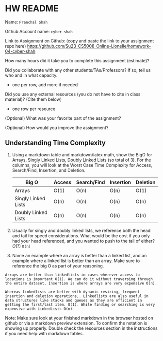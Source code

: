 # HW README

Name: ```Pranchal Shah```

Github Account name: ```cyber-shah```

Link to Assignment on Github: (copy and paste the link to your assignment repo here)
https://github.com/Su23-CS5008-Online-Lionelle/homework-04-cyber-shah

How many hours did it take you to complete this assignment (estimate)? 

Did you collaborate with any other students/TAs/Professors? If so, tell us who and in what capacity.  
- one per row, add more if needed

Did you use any external resources (you do not have to cite in class material)? (Cite them below)  
- one row per resource


(Optional) What was your favorite part of the assignment? 

(Optional) How would you improve the assignment? 

## Understanding Time Complexity

1. Using a markdown table and markdown/latex math, show the BigO for Arrays, Singly Linked Lists, Doubly Linked Lists (so total of 3). For the columns, you will look at the Worst Case Time Complexity for Access, Search/Find, Insertion, and Deletion.

    | Big O               | Access | Search/Find | Insertion | Deletion |
    |---------------------|--------|-------------|-----------|----------|
    | Arrays              | O(1)   | O(n)        | O(n)      | O(1)     |
    | Singly Linked Lists | O(n)   | O(n)        | O(n)      | O(n)     |
    | Doubly Linked Lists | O(n)   | O(n)        | O(n)      | O(n)     |

2. Usually for singly and doubly linked lists, we reference both the head and tail for speed considerations. What would be the cost if you only had your head referenced, and you wanted to push to the tail of either?  $O(?)$
```O(n)```

3. Name an example where an array is better than a linked list, and an example where a linked list is better than an array. Make sure to reference the big O as part of your reasoning. 

```Arrays are better than linkedlists in cases wherever access to locations is important O(1). We can do it without traversing through the entire dataset. Insertion is where arrays are very expensive O(n). ```


```Whereas linkedlists are better with dynamic resizing, frequent insertion and deletion operations,. Linkedlists are also useful in data structures like stacks and queues as they are efficient in getting the first/last item. O(1). While finding or searching is very expensive with LinkedLists O(n)``` 


Note: Make sure look at your finished markdown in the browser hosted on github or via a markdown preview extension. To confirm the notation is showing up properly. Double check the resources section in the instructions if you need help with markdown tables. 